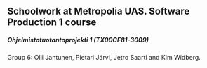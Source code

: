 <h2>Schoolwork at Metropolia UAS. Software Production 1 course</h2>
<h5>Ohjelmistotuotantoprojekti 1 (TX00CF81-3009)</h5>
<p>Group 6: Olli Jantunen, Pietari Järvi, Jetro Saarti and Kim Widberg.</p>
